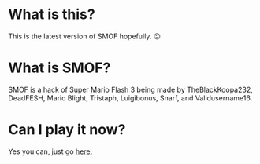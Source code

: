 # What is this?
This is the latest version of SMOF hopefully. 😐                                                            
# What is SMOF?                                                      
SMOF is a hack of Super Mario Flash 3 being made by TheBlackKoopa232, DeadFESH, Mario Blight, Tristaph, Luigibonus, Snarf, and Validusername16.
# Can I play it now?
Yes you can, just go [here.](http://validusername16.github.io/smof)
